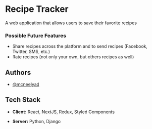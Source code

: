 
# Recipe Tracker

A web application that allows users to save their favorite recipes

### Possible Future Features
- Share recipes across the platform and to send recipes (Facebook, Twitter, SMS, etc.)
- Rate recipes (not only your own, but others recipes as well)

## Authors

- [@mcneelyad](https://www.github.com/mcneelyad)

  
## Tech Stack

- **Client:** React, NextJS, Redux, Styled Components

- **Server:** Python, Django
